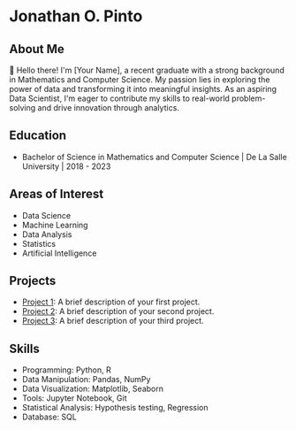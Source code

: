 # Jonathan O. Pinto



## About Me

👋 Hello there! I'm [Your Name], a recent graduate with a strong background in Mathematics and Computer Science. My passion lies in exploring the power of data and transforming it into meaningful insights. As an aspiring Data Scientist, I'm eager to contribute my skills to real-world problem-solving and drive innovation through analytics.

## Education

- Bachelor of Science in Mathematics and Computer Science | De La Salle University | 2018 - 2023

## Areas of Interest

- Data Science
- Machine Learning
- Data Analysis
- Statistics
- Artificial Intelligence

## Projects

- [Project 1](https://public.tableau.com/views/Airbnb_Seattle_2016/Dashboard1?:language=en-US&:display_count=n&:origin=viz_share_link): A brief description of your first project.
- [Project 2](link_to_project_2): A brief description of your second project.
- [Project 3](link_to_project_3): A brief description of your third project.

## Skills

- Programming: Python, R
- Data Manipulation: Pandas, NumPy
- Data Visualization: Matplotlib, Seaborn
- Tools: Jupyter Notebook, Git
- Statistical Analysis: Hypothesis testing, Regression
- Database: SQL

